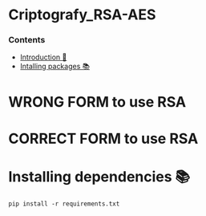 # Criptografy_RSA-AES

### **Contents**
  - [Introduction 📖](#introduction-)
  - [Intalling packages 📚](#installing-packages-)

# WRONG FORM to use RSA

# CORRECT FORM to use RSA


# Installing dependencies 📚

```
pip install -r requirements.txt
```